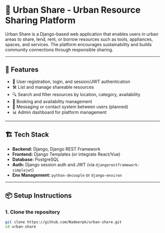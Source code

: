 # 🌆 Urban Share - Urban Resource Sharing Platform

Urban Share is a Django-based web application that enables users in urban areas to share, lend, rent, or borrow resources such as tools, appliances, spaces, and services. The platform encourages sustainability and builds community connections through responsible sharing.

---

## 🚀 Features

- 🔐 User registration, login, and session/JWT authentication
- 🛠️ List and manage shareable resources
- 🔍 Search and filter resources by location, category, availability
- 📆 Booking and availability management
- 💬 Messaging or contact system between users (planned)
- 📊 Admin dashboard for platform management

---

## 🏗️ Tech Stack

- **Backend:** Django, Django REST Framework
- **Frontend:** Django Templates (or integrate React/Vue)
- **Database:** PostgreSQL
- **Auth:** Django session auth and JWT (via `djangorestframework-simplejwt`)
- **Env Management:** `python-decouple` or `django-environ`

---

## 📦 Setup Instructions

### 1. Clone the repository

```bash
git clone https://github.com/Nadeerpk/urban-share.git
cd urban-share
